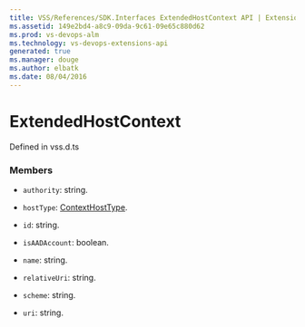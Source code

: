 ```yaml
---
title: VSS/References/SDK.Interfaces ExtendedHostContext API | Extensions for Visual Studio Team Services
ms.assetid: 149e2bd4-a8c9-09da-9c61-09e65c880d62
ms.prod: vs-devops-alm
ms.technology: vs-devops-extensions-api
generated: true
ms.manager: douge
ms.author: elbatk
ms.date: 08/04/2016
---
```


# ExtendedHostContext

Defined in vss.d.ts



### Members

* `authority`: string. 

* `hostType`: [ContextHostType](../../../VSS/References/SDK_Interfaces/ContextHostType.md). 

* `id`: string. 

* `isAADAccount`: boolean. 

* `name`: string. 

* `relativeUri`: string. 

* `scheme`: string. 

* `uri`: string. 


